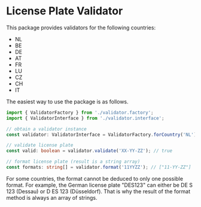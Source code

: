 # License Plate Validator

This package provides validators for the following countries:

- NL
- BE
- DE
- AT
- FR
- LU
- CZ
- CH
- IT

The easiest way to use the package is as follows.

```typescript
import { ValidatorFactory } from './validator.factory';
import { ValidatorInterface } from './validator.interface';

// obtain a validator instance
const validator: ValidatorInterface = ValidatorFactory.forCountry('NL');

// validate license plate
const valid: boolean = validator.validate('XX-YY-ZZ'); // true

// format license plate (result is a string array)
const formats: string[] = validator.format('11YYZZ'); // ["11-YY-ZZ"]
```

For some countries, the format cannot be deduced to only one possible format. For example, the German license plate "DES123" can either be DE S 123 (Dessau) or D ES 123 (Düsseldorf). That is why the result of the format method is always an array of strings.
